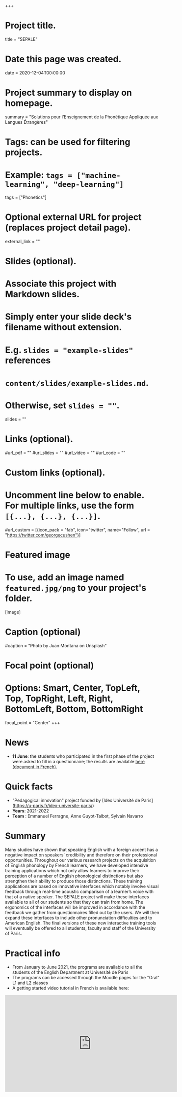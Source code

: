 +++
# Project title.
title = "SEPALE"

# Date this page was created.
date = 2020-12-04T00:00:00

# Project summary to display on homepage.
summary = "Solutions pour l’Enseignement de la Phonétique Appliquée aux Langues Étrangères"

# Tags: can be used for filtering projects.
# Example: `tags = ["machine-learning", "deep-learning"]`
tags = ["Phonetics"]

# Optional external URL for project (replaces project detail page).
external_link = ""

# Slides (optional).
#   Associate this project with Markdown slides.
#   Simply enter your slide deck's filename without extension.
#   E.g. `slides = "example-slides"` references 
#   `content/slides/example-slides.md`.
#   Otherwise, set `slides = ""`.
slides = ""

# Links (optional).
#url_pdf = ""
#url_slides = ""
#url_video = ""
#url_code = ""

# Custom links (optional).
#   Uncomment line below to enable. For multiple links, use the form `[{...}, {...}, {...}]`.
#url_custom = [{icon_pack = "fab", icon="twitter", name="Follow", url = "https://twitter.com/georgecushen"}]

# Featured image
# To use, add an image named `featured.jpg/png` to your project's folder. 
[image]
  # Caption (optional)
  #caption = "Photo by Juan Montana on Unsplash"
  
  # Focal point (optional)
  # Options: Smart, Center, TopLeft, Top, TopRight, Left, Right, BottomLeft, Bottom, BottomRight
  focal_point = "Center"
+++

# News
- **11 June**: the students who participated in the first phase of the project were asked to fill in a questionnaire; the results are available [here (document in French)](rapportSemestre1.pdf). 

# Quick facts
- "Pedagogical innovation" project funded by [Idex Université de Paris] (https://u-paris.fr/idex-universite-paris/)
- **Years**: 2021-2022
- **Team** : Emmanuel Ferragne, Anne Guyot-Talbot, Sylvain Navarro

# Summary

Many studies have shown that speaking English with a foreign accent has a negative impact on speakers’ credibility and therefore on their professional opportunities. Throughout our various research projects on the acquisition of English phonology by French learners, we have developed intensive training applications which not only allow learners to improve their perception of a number of English phonological distinctions but also strengthen their ability to produce those distinctions. These training applications are based on innovative interfaces which notably involve visual feedback through real-time acoustic comparison of a learner’s voice with that of a native speaker. The SEPALE project will make these interfaces available to all of our students so that they can train from home. The ergonomics of the interfaces will be improved in accordance with the feedback we gather from questionnaires filled out by the users. We will then expand these interfaces to include other pronunciation difficulties and to American English. The final versions of these new interactive training tools will eventually be offered to all students, faculty and staff of the University of Paris.  

# Practical info

- From January to June 2021, the programs are available to all the students of the English Department at Université de Paris
- The programs can be accessed through the Moodle pages for the "Oral" L1 and L2 classes
- A getting started video tutorial in French is available here:
<iframe width="560" height="315" src="https://www.youtube.com/embed/wKXeI4ZnFAQ" frameborder="0" allow="accelerometer; autoplay; clipboard-write; encrypted-media; gyroscope; picture-in-picture" allowfullscreen></iframe>

